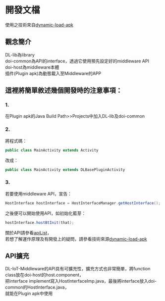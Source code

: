 ﻿# 開發文檔

使用之技術來自[dynamic-load-apk](https://github.com/singwhatiwanna/dynamic-load-apk)

## 觀念簡介
DL-lib為library  
doi-common為API的interface，透過它使用預先設定好的middleware API  
doi-host為middleware本體  
插件(Plugin apk)為動態載入至Middleware的APP  

## 這裡將簡單敘述幾個開發時的注意事項：  
### 1.  
在Plugin apk的Java Build Path>>Projects中加入DL-lib及doi-common  
### 2.  
將程式碼：  
```java
public class MainActivity extends Activity
```
改成：
```java
public class MainActivity extends DLBasePluginActivity
```
### 3.  
若要使用middleware API，宣告：
```java
HostInterface hostInterface = HostInterfaceManager.getHostInterface();
```
之後便可以開始使用API，如初始化藍芽：
```java
hostInterface.hostBtInit(that);
```  
  
關於API請參看[apiList]( DL-IoT-Middleware/middleware/apiList.md)，  
若想了解運作原理及有開發上的疑問，請參看技術來源[dynamic-load-apk](https://github.com/singwhatiwanna/dynamic-load-apk)  

## API擴充
DL-IoT-Middleware的API具有可擴充性，擴充方式也非常簡單，將function class放在doi-host的host.component，  
把interface implement寫入HostInterfaceImp.java，最後將interface放入doi-common的HostInterface.java，  
就能在Plugin apk中使用
